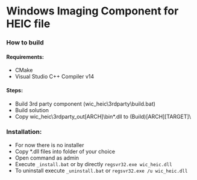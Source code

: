 # Windows Imaging Component for HEIC file

### How to build

#### Requirements:
- CMake
- Visual Studio C++ Compiler v14

#### Steps:
- Build 3rd party component (wic_heic\3rdparty\build.bat)
- Build solution
- Copy wic_heic\3rdparty\_out\[ARCH]\bin\*.dll to (Build)\[ARCH]\[TARGET]\

### Installation:
- For now there is no installer
- Copy *.dll files into folder of your choice
- Open command as admin
- Execute `_install.bat` or by directly `regsvr32.exe wic_heic.dll`
- To uninstall execute `_uninstall.bat` or `regsvr32.exe /u wic_heic.dll`
